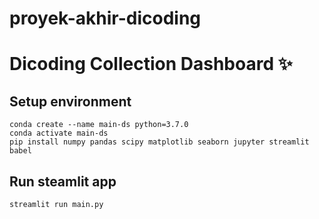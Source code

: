 # proyek-akhir-dicoding
# Dicoding Collection Dashboard ✨

## Setup environment
```
conda create --name main-ds python=3.7.0
conda activate main-ds
pip install numpy pandas scipy matplotlib seaborn jupyter streamlit babel
```

## Run steamlit app
```
streamlit run main.py
```
